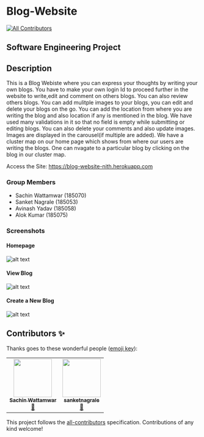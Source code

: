 # Blog-Website
<!-- ALL-CONTRIBUTORS-BADGE:START - Do not remove or modify this section -->
[![All Contributors](https://img.shields.io/badge/all_contributors-2-orange.svg?style=flat-square)](#contributors-)
<!-- ALL-CONTRIBUTORS-BADGE:END -->

## Software Engineering Project 

## Description
This is a Blog Webiste where you can express your thoughts by writing your own blogs. You have to make your own login Id to proceed further in the website to write,edit and comment on others blogs. You can also review others blogs. You can add mulitple images to your blogs, you can edit and delete your blogs on the go. You can add the location from where you are writing the blog and also location if any is mentioned in the blog. We have used many validations in it so that no field is empty while submitting or editing blogs.
You can also delete your comments and also update images. Images are displayed in the carousel(if multiple are added). We have a cluster map on our home page which shows from where our users are writing the blogs. One can nvagate to a particular blog by clicking on the blog in our cluster map.

Access the Site: https://blog-website-nith.herokuapp.com

### Group Members

- Sachin Wattamwar (185070)
- Sanket Nagrale (185053)
- Avinash Yadav (185058)
- Alok Kumar (185075)

### Screenshots

#### Homepage
 ![alt text](https://i.imgur.com/kMq70pu.png)
 
#### View Blog
 ![alt text](https://i.imgur.com/LeJOmTg.png)
 
 #### Create a New Blog
 ![alt text](https://i.imgur.com/hozObHX.png)

## Contributors ✨

Thanks goes to these wonderful people ([emoji key](https://allcontributors.org/docs/en/emoji-key)):

<!-- ALL-CONTRIBUTORS-LIST:START - Do not remove or modify this section -->
<!-- prettier-ignore-start -->
<!-- markdownlint-disable -->
<table>
  <tr>
    <td align="center"><a href="https://github.com/Sachinwattamwar"><img src="https://avatars.githubusercontent.com/u/43489632?v=4?s=100" width="100px;" alt=""/><br /><sub><b>Sachin Wattamwar</b></sub></a><br /><a href="#design-Sachinwattamwar" title="Blogposts">📝</a></td>
    <td align="center"><a href="https://github.com/sanketnagrale"><img src="https://avatars.githubusercontent.com/u/61420551?v=4?s=100" width="100px;" alt=""/><br /><sub><b>sanketnagrale</b></sub></a><br /><a href="#blog-sanketnagrale" title="Design">🎨</a></td>
  </tr>
</table>

<!-- markdownlint-restore -->
<!-- prettier-ignore-end -->

<!-- ALL-CONTRIBUTORS-LIST:END -->

This project follows the [all-contributors](https://github.com/all-contributors/all-contributors) specification. Contributions of any kind welcome!
